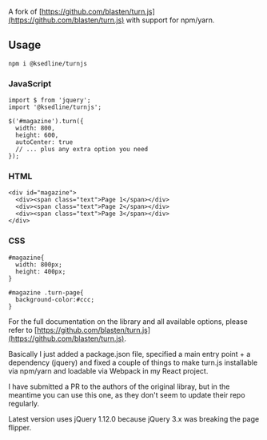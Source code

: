 A fork of [https://github.com/blasten/turn.js](https://github.com/blasten/turn.js)
with support for npm/yarn.

## Usage

```npm i @ksedline/turnjs```

### JavaScript

```
import $ from 'jquery';
import '@ksedline/turnjs';

$('#magazine').turn({
  width: 800,
  height: 600,
  autoCenter: true
  // ... plus any extra option you need
});
```

### HTML

```
<div id="magazine">
  <div><span class="text">Page 1</span></div>
  <div><span class="text">Page 2</span></div>
  <div><span class="text">Page 3</span></div>
</div>
```

### CSS

```
#magazine{
  width: 800px;
  height: 400px;
}

#magazine .turn-page{
  background-color:#ccc;
}
```

For the full documentation on the library and all available options, please
refer to [https://github.com/blasten/turn.js](https://github.com/blasten/turn.js).

Basically I just added a package.json file, specified a main entry point + a
dependency (jquery) and fixed a couple of things to make turn.js installable via npm/yarn
and loadable via Webpack in my React project.

I have submitted a PR to the authors of the original libray, but in the meantime
you can use this one, as they don't seem to update their repo regularly.

Latest version uses jQuery 1.12.0 because jQuery 3.x was breaking the page
flipper.
